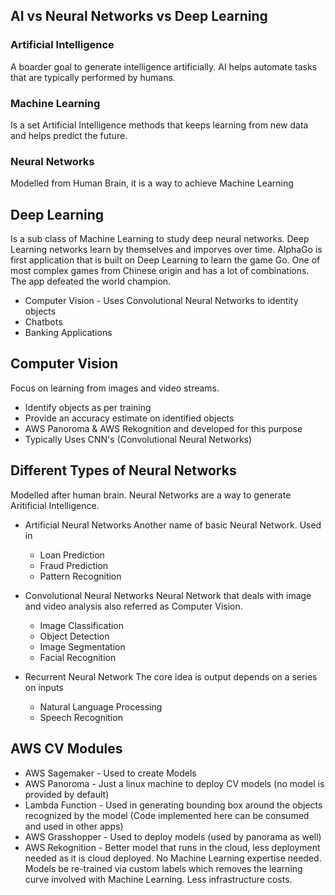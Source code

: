 ## AI vs Neural Networks vs Deep Learning 
### Artificial Intelligence 
A boarder goal to generate intelligence artificially. AI helps automate tasks that are typically performed by humans. 
### Machine Learning  
Is a set Artificial Intelligence methods that keeps learning from new data and helps predict the future. 
### Neural Networks 
Modelled from Human Brain, it is a way to achieve Machine Learning 
## Deep Learning 
Is a sub class of Machine Learning to study deep neural networks. Deep Learning networks learn by themselves and imporves over time. AlphaGo is first application that is built on Deep Learning to learn the game Go. One of most complex games from Chinese origin and has a lot of combinations. The app defeated the world champion. 
- Computer Vision - Uses Convolutional Neural Networks to identity objects 
- Chatbots 
- Banking Applications 

## Computer Vision 
Focus on learning from images and video streams. 
- Identify objects as per training 
- Provide an accuracy estimate on identified objects 
- AWS Panoroma & AWS Rekognition and developed for this purpose
- Typically Uses CNN's (Convolutional Neural Networks)

## Different Types of Neural Networks 
Modelled after human brain. Neural Networks are a way to generate Aritificial Intelligence. 
- Artificial Neural Networks 
Another name of basic Neural Network. Used in
	- Loan Prediction 
	- Fraud Prediction 
	- Pattern Recognition

- Convolutional Neural Networks
Neural Network that deals with image and video analysis also referred as Computer Vision. 
	- Image Classification 
	- Object Detection 
	- Image Segmentation 
	- Facial Recognition
- Recurrent Neural Network 
The core idea is output depends on a series on inputs 
	- Natural Language Processing 
	- Speech Recognition


## AWS CV Modules
- AWS Sagemaker - Used to create Models 
- AWS Panoroma - Just a linux machine to deploy CV models (no model is provided by default) 
- Lambda Function - Used in generating bounding box around the objects recognized by the model (Code implemented here can be consumed and used in other apps) 
- AWS Grasshopper - Used to deploy models (used by panorama as well)
- AWS Rekognition - Better model that runs in the cloud, less deployment needed as it is cloud deployed. No Machine Learning expertise needed. Models be re-trained via custom labels which removes the learning curve involved with Machine Learning. Less infrastructure costs. 

